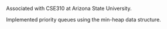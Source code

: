 Associated with CSE310 at Arizona State University.

Implemented priority queues using the min-heap data structure.
